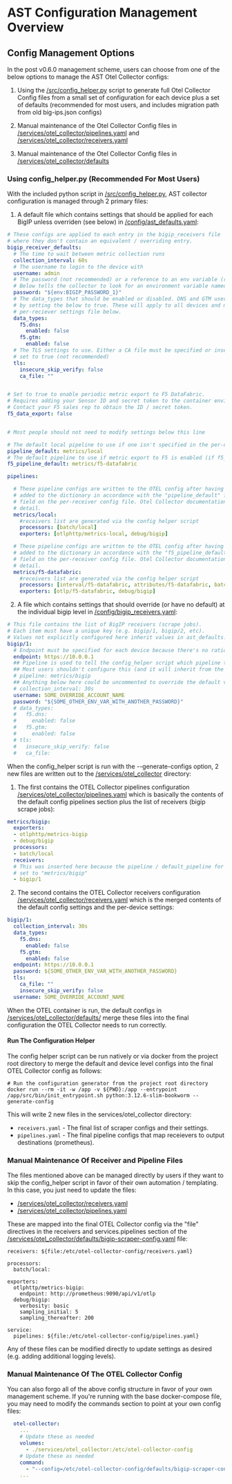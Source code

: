 # AST Configuration Management Overview

## Config Management Options
In the post v0.6.0 management scheme, users can choose from one of the below options to manage
the AST Otel Collector configs:

1. Using the [/src/config_helper.py](https://github.com/f5devcentral/application-study-tool/blob/main/src/config_helper.py) script to generate full Otel Collector
Config files from a small set of configuration for each device plus a set of defaults (recommended for
most users, and includes migration path from old big-ips.json configs)

2. Manual maintenance of the Otel Collector Config files in
[/services/otel_collector/pipelines.yaml](https://github.com/f5devcentral/application-study-tool/blob/main/services/otel_collector/pipelines.yaml)
and [/services/otel_collector/receivers.yaml](https://github.com/f5devcentral/application-study-tool/blob/main/services/otel_collector/receivers.yaml)

3. Manual maintenance of the Otel Collector Config files in
[/services/otel_collector/defaults](https://github.com/f5devcentral/application-study-tool/blob/main/services/otel_collector/defaults)

### Using config_helper.py (Recommended For Most Users)
With the included python script in [/src/config_helper.py](https://github.com/f5devcentral/application-study-tool/blob/main/src/config_helper.py), AST collector
configuration is managed through 2 primary files:

1. A default file which contains settings that should be applied for each BigIP unless overriden (see below)
in [/config/ast_defaults.yaml](https://github.com/f5devcentral/application-study-tool/blob/main/config/ast_defaults.yaml):

```yaml
# These configs are applied to each entry in the bigip_receivers file
# where they don't contain an equivalent / overriding entry.
bigip_receiver_defaults:
  # The time to wait between metric collection runs
  collection_interval: 60s
  # The username to login to the device with
  username: admin
  # The password (not recommended) or a reference to an env variable (recommended)
  # Below tells the collector to look for an environment variable named BIGIP_PASSWORD_1
  password: "${env:BIGIP_PASSWORD_1}"
  # The data_types that should be enabled or disabled. DNS and GTM users can enable those modules
  # by setting the below to true. These will apply to all devices and may be better specified on the
  # per-reciever settings file below.
  data_types:
    f5.dns:
      enabled: false
    f5.gtm:
      enabled: false
  # The TLS settings to use. Either a CA file must be specified or insecure_skip_verify
  # set to true (not recommended)
  tls:
    insecure_skip_verify: false
    ca_file: ""


# Set to true to enable periodic metric export to F5 DataFabric.
# Requires adding your Sensor ID and secret token to the container environment (see .env-example).
# Contact your F5 sales rep to obtain the ID / secret token.
f5_data_export: false


# Most people should not need to modify settings below this line

# The default local pipeline to use if one isn't specified in the per-device configs.
pipeline_default: metrics/local
# The default pipeline to use if metric export to F5 is enabled (if f5_data_export.sensor_id field above is set)
f5_pipeline_default: metrics/f5-datafabric

pipelines:

  # These pipeline configs are written to the OTEL config after having the configured receivers
  # added to the dictionary in accordance with the "pipeline_default" field above and "pipeline"
  # field on the per-receiver config file. Otel Collector documentation explains the syntax in more
  # detail.
  metrics/local:
    #receivers list are generated via the config helper script
    processors: [batch/local]
    exporters: [otlphttp/metrics-local, debug/bigip]

  # These pipeline configs are written to the OTEL config after having the configured receivers
  # added to the dictionary in accordance with the "f5_pipeline_default" field above and "f5_pipeline"
  # field on the per-receiver config file. Otel Collector documentation explains the syntax in more
  # detail.
  metrics/f5-datafabric:
    #receivers list are generated via the config helper script
    processors: [interval/f5-datafabric, attributes/f5-datafabric, batch/f5-datafabric]
    exporters: [otlp/f5-datafabric, debug/bigip]
```

2. A file which contains settings that should override (or have no default) at the individual bigip level
in [/config/bigip_receivers.yaml](https://github.com/f5devcentral/application-study-tool/blob/main/config/bigip_receivers.yaml):
```yaml
# This file contains the list of BigIP receivers (scrape jobs).
# Each item must have a unique key (e.g. bigip/1, bigip/2, etc).
# Values not explicitly configured here inherit values in ast_defaults.yaml.
bigip/1:
  # Endpoint must be specified for each device because there's no rational default.
  endpoint: https://10.0.0.1
  ## Pipeline is used to tell the config_helper script which pipeline to attach it to.
  ## Most users shouldn't configure this (and it will inherit from the value in ast_defaults.yaml)
  # pipeline: metrics/bigip
  ## Anything below here could be uncommented to override the default value
  # collection_interval: 30s
  username: SOME_OVERRIDE_ACCOUNT_NAME
  password: "${SOME_OTHER_ENV_VAR_WITH_ANOTHER_PASSWORD}"
  # data_types:
  #   f5.dns:
  #     enabled: false
  #   f5.gtm:
  #     enabled: false
  # tls:
  #   insecure_skip_verify: false
  #   ca_file: 
```

When the config_helper script is run with the --generate-configs option, 2 new files are written out
to the [/services/otel_collector](https://github.com/f5devcentral/application-study-tool/blob/main/services/otel_collector) directory:

1. The first contains the OTEL Collector pipelines configuration [/services/otel_collector/pipelines.yaml](https://github.com/f5devcentral/application-study-tool/blob/main/services/otel_collector/pipelines.yaml) which is basically the contents of the default config pipelines section plus the list of receivers (bigip scrape jobs):
```yaml
metrics/bigip:
  exporters:
  - otlphttp/metrics-bigip
  - debug/bigip
  processors:
  - batch/local
  receivers:
  # This was inserted here because the pipeline / default_pipeline for this device was
  # set to "metrics/bigip"
  - bigip/1
```

2. The second contains the OTEL Collector receivers configuration
[/services/otel_collector/receivers.yaml](https://github.com/f5devcentral/application-study-tool/blob/main/services/otel_collector/receivers.yaml)
which is the merged contents of the default config settings and the per-device settings:
```yaml
bigip/1:
  collection_interval: 30s
  data_types:
    f5.dns:
      enabled: false
    f5.gtm:
      enabled: false
  endpoint: https://10.0.0.1
  password: ${SOME_OTHER_ENV_VAR_WITH_ANOTHER_PASSWORD}
  tls:
    ca_file: ""
    insecure_skip_verify: false
  username: SOME_OVERRIDE_ACCOUNT_NAME
```

When the OTEL container is run, the default configs in
[/services/otel_collector/defaults/](https://github.com/f5devcentral/application-study-tool/blob/main/services/otel_collector/defaults/) merge these files into
the final configuration the OTEL Collector needs to run correctly.

#### Run The Configuration Helper
The config helper script can be run natively or via docker from the project root directory
to merge the default and device level configs into the final OTEL Collector config as follows:
```shell
# Run the configuration generator from the project root directory
docker run --rm -it -w /app -v ${PWD}:/app --entrypoint /app/src/bin/init_entrypoint.sh python:3.12.6-slim-bookworm --generate-config
```

This will write 2 new files in the services/otel_collector directory:

* `receivers.yaml` - The final list of scraper configs and their settings.
* `pipelines.yaml` - The final pipeline configs that map receievers to output destinations
(prometheus).

### Manual Maintenance Of Receiver and Pipeline Files
The files mentioned above can be managed directly by users if they want to skip the config_helper
script in favor of their own automation / templating. In this case, you just need to update the files:

* [/services/otel_collector/receivers.yaml](https://github.com/f5devcentral/application-study-tool/blob/main/services/otel_collector/receivers.yaml)
* [/services/otel_collector/pipelines.yaml](https://github.com/f5devcentral/application-study-tool/blob/main/services/otel_collector/pipelines.yaml)

These are mapped into the final OTEL Collector config via the "file" directives in the
receivers and services.pipelines section of the
[/services/otel_collector/defaults/bigip-scraper-config.yaml](https://github.com/f5devcentral/application-study-tool/blob/main/services/otel_collector/defaults/bigip-scraper-config.yaml) file:

```
receivers: ${file:/etc/otel-collector-config/receivers.yaml}

processors:
  batch/local:

exporters:
  otlphttp/metrics-bigip:
    endpoint: http://prometheus:9090/api/v1/otlp
  debug/bigip:
    verbosity: basic
    sampling_initial: 5
    sampling_thereafter: 200

service:
  pipelines: ${file:/etc/otel-collector-config/pipelines.yaml}

```

Any of these files can be modified directly to update settings as desired (e.g. adding additional
logging levels).


### Manual Maintenance Of The OTEL Collector Config
You can also forgo all of the above config structure in favor of your own management scheme. If you're
running with the base docker-compose file, you may need to modify the commands section to point at your
own config files:

```yaml
  otel-collector:
    ...
    # Update these as needed
    volumes:
      - ./services/otel_collector:/etc/otel-collector-config
    # Update these as needed
    command: 
      - "--config=/etc/otel-collector-config/defaults/bigip-scraper-config.yaml"
    ...
```